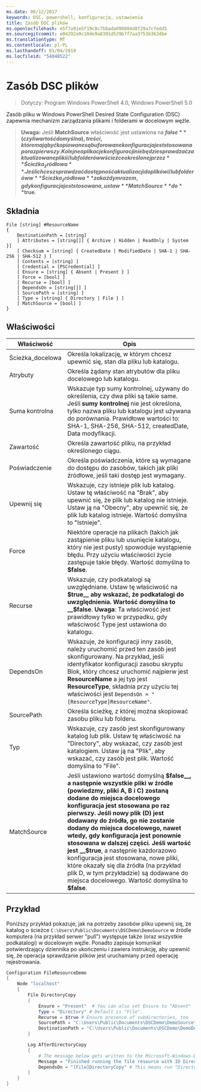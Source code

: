 ```yaml
---
ms.date: 06/12/2017
keywords: DSC, powershell, konfiguracja, ustawienia
title: Zasób DSC plików
ms.openlocfilehash: e5f7a91e5f19c8c7bbada090804d8f29a7cfedd5
ms.sourcegitcommit: e04292a9c10de9a8391d529b7f7aa3753b362dbe
ms.translationtype: MT
ms.contentlocale: pl-PL
ms.lasthandoff: 01/04/2019
ms.locfileid: "54048522"
---
```

# <a name="dsc-file-resource"></a>Zasób DSC plików

> Dotyczy: Program Windows PowerShell 4.0, Windows PowerShell 5.0

Zasób pliku w Windows PowerShell Desired State Configuration (DSC) zapewnia mechanizm zarządzania plikami i folderami w docelowym węźle.

>**Uwaga:** Jeśli **MatchSource** właściwość jest ustawiona na **$false** (czyli wartość domyślna), treści, które mają być kopiowane są buforowane konfiguracja jest stosowana po raz pierwszy.
>Kolejne aplikacje konfiguracji nie będzie sprawdzać zaktualizowane pliki i/lub folderów w ścieżce określonej przez **Ścieżka_źródłowa**. Jeśli chcesz sprawdzać dostępność aktualizacji do plików i/lub folderów w **Ścieżka_źródłowa** za każdym razem, gdy konfiguracja jest stosowana, ustaw **MatchSource** do **$true**.

## <a name="syntax"></a>Składnia
```
File [string] #ResourceName
{
    DestinationPath = [string]
    [ Attributes = [string[]] { Archive | Hidden | ReadOnly | System }]
    [ Checksum = [string] { CreatedDate | ModifiedDate | SHA-1 | SHA-256 | SHA-512 } ]
    [ Contents = [string] ]
    [ Credential = [PSCredential] ]
    [ Ensure = [string] { Absent | Present } ]
    [ Force = [bool] ]
    [ Recurse = [bool] ]
    [ DependsOn = [string[]] ]
    [ SourcePath = [string] ]
    [ Type = [string] { Directory | File } ]
    [ MatchSource = [bool] ]
}
```

## <a name="properties"></a>Właściwości

|  Właściwość  |  Opis   |
|---|---|
| Ścieżka_docelowa| Określa lokalizację, w którym chcesz upewnić się, stan dla pliku lub katalogu.|
| Atrybuty| Określa żądany stan atrybutów dla pliku docelowego lub katalogu.|
| Suma kontrolna| Wskazuje typ sumy kontrolnej, używany do określenia, czy dwa pliki są takie same. Jeśli __sumy kontrolnej__ nie jest określona, tylko nazwa pliku lub katalogu jest używana do porównania. Prawidłowe wartości to: SHA-1, SHA-256, SHA-512, createdDate, Data modyfikacji.|
| Zawartość| Określa zawartość pliku, na przykład określonego ciągu.|
| Poświadczenie| Określa poświadczenia, które są wymagane do dostępu do zasobów, takich jak pliki źródłowe, jeśli taki dostęp jest wymagany.|
| Upewnij się| Wskazuje, czy istnieje plik lub katalog. Ustaw tę właściwość na "Brak", aby upewnić się, że plik lub katalog nie istnieje. Ustaw ją na "Obecny", aby upewnić się, że plik lub katalog istnieje. Wartość domyślna to "Istnieje".|
| Force| Niektóre operacje na plikach (takich jak zastąpienie pliku lub usunięcie katalogu, który nie jest pusty) spowoduje wystąpienie błędu. Przy użyciu właściwości życie zastępuje takie błędy. Wartość domyślna to __$false__.|
| Recurse| Wskazuje, czy podkatalogi są uwzględniane. Ustaw tę właściwość na __$true__ aby wskazać, że podkatalogi do uwzględnienia. Wartość domyślna to __$false__. **Uwaga**: Ta właściwość jest prawidłowy tylko w przypadku, gdy właściwość Type jest ustawiona do katalogu.|
| DependsOn | Wskazuje, że konfiguracji inny zasób, należy uruchomić przed ten zasób jest skonfigurowany. Na przykład, jeśli identyfikator konfiguracji zasobu skryptu Blok, który chcesz uruchomić najpierw jest __ResourceName__ a jej typ jest __ResourceType__, składnia przy użyciu tej właściwości jest `DependsOn = "[ResourceType]ResourceName"`.|
| SourcePath| Określa ścieżkę, z której można skopiować zasobu pliku lub folderu.|
| Typ| Wskazuje, czy zasób jest skonfigurowany katalog lub plik. Ustaw tę właściwość na "Directory", aby wskazać, czy zasób jest katalogiem. Ustaw ją na "Plik", aby wskazać, czy zasób jest plik. Wartość domyślna to "File".|
| MatchSource| Jeśli ustawiono wartość domyślną __$false__, a następnie wszystkie pliki w źródle (powiedzmy, pliki A, B i C) zostaną dodane do miejsca docelowego konfiguracja jest stosowana po raz pierwszy. Jeśli nowy plik (D) jest dodawany do źródła, go nie zostanie dodany do miejsca docelowego, nawet wtedy, gdy konfiguracja jest ponownie stosowana w dalszej części. Jeśli wartość jest __$true__, a następnie każdorazowo konfiguracja jest stosowana, nowe pliki, które okazały się dla źródła (na przykład plik D, w tym przykładzie) są dodawane do miejsca docelowego. Wartość domyślna to **$false**.|

## <a name="example"></a>Przykład

Poniższy przykład pokazuje, jak na potrzeby zasobów pliku upewnij się, że katalog o ścieżce `C:\Users\Public\Documents\DSCDemo\DemoSource` w źródle komputera (na przykład serwer "pull") występuje także (oraz wszystkie podkatalogi) w docelowym węźle. Ponadto zapisuje komunikat potwierdzający dziennika po ukończeniu i zawiera instrukcję, aby upewnić się, że operacja sprawdzanie plików jest uruchamiany przed operację rejestrowania.

```powershell
Configuration FileResourceDemo
{
    Node "localhost"
    {
        File DirectoryCopy
        {
            Ensure = "Present"  # You can also set Ensure to "Absent"
            Type = "Directory" # Default is "File".
            Recurse = $true # Ensure presence of subdirectories, too
            SourcePath = "C:\Users\Public\Documents\DSCDemo\DemoSource"
            DestinationPath = "C:\Users\Public\Documents\DSCDemo\DemoDestination"
        }

        Log AfterDirectoryCopy
        {
            # The message below gets written to the Microsoft-Windows-Desired State Configuration/Analytic log
            Message = "Finished running the file resource with ID DirectoryCopy"
            DependsOn = "[File]DirectoryCopy" # This means run "DirectoryCopy" first.
        }
    }
}
```